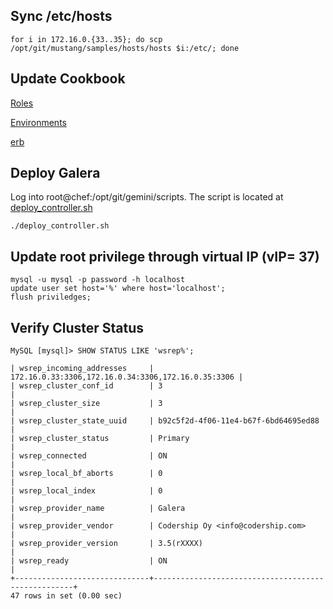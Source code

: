 ## Sync /etc/hosts

	for i in 172.16.0.{33..35}; do scp /opt/git/mustang/samples/hosts/hosts $i:/etc/; done

## Update Cookbook
[Roles](samples/cookbooks/chef-repo/roles)        

[Environments](samples/cookbooks/chef-repo/environments/gemini.json)        

[erb](samples/cookbooks/erb/gemini.erb)        

## Deploy Galera

Log into root@chef:/opt/git/gemini/scripts. The script is located at [deploy_controller.sh](samples/cookbooks/scripts/deploy_controller.sh)

	./deploy_controller.sh

## Update root privilege through virtual IP (vIP= 37)

	mysql -u mysql -p password -h localhost
	update user set host='%' where host='localhost';
	flush priviledges;

## Verify Cluster Status


	MySQL [mysql]> SHOW STATUS LIKE 'wsrep%';
	
	| wsrep_incoming_addresses     | 172.16.0.33:3306,172.16.0.34:3306,172.16.0.35:3306 |
	| wsrep_cluster_conf_id        | 3                                                  |
	| wsrep_cluster_size           | 3                                                  |
	| wsrep_cluster_state_uuid     | b92c5f2d-4f06-11e4-b67f-6bd64695ed88               |
	| wsrep_cluster_status         | Primary                                            |
	| wsrep_connected              | ON                                                 |
	| wsrep_local_bf_aborts        | 0                                                  |
	| wsrep_local_index            | 0                                                  |
	| wsrep_provider_name          | Galera                                             |
	| wsrep_provider_vendor        | Codership Oy <info@codership.com>                  |
	| wsrep_provider_version       | 3.5(rXXXX)                                         |
	| wsrep_ready                  | ON                                                 |
	+------------------------------+----------------------------------------------------+
	47 rows in set (0.00 sec)
	

